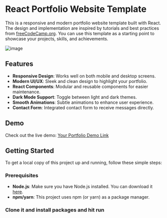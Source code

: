 # React Portfolio Website Template

This is a responsive and modern portfolio website template built with React. The design and implementation are inspired by tutorials and best practices from [freeCodeCamp.org](https://www.freecodecamp.org/). You can use this template as a starting point to showcase your projects, skills, and achievements.

![image](https://github.com/user-attachments/assets/6910e685-7f19-451b-8359-0da0c2b09d7b)

## Features

- **Responsive Design**: Works well on both mobile and desktop screens.
- **Modern UI/UX**: Sleek and clean design to highlight your portfolio.
- **React Components**: Modular and reusable components for easier maintenance.
- **Dark Mode Support**: Toggle between light and dark themes.
- **Smooth Animations**: Subtle animations to enhance user experience.
- **Contact Form**: Integrated contact form to receive messages directly.

## Demo

Check out the live demo: [Your Portfolio Demo Link](#)

## Getting Started

To get a local copy of this project up and running, follow these simple steps:

### Prerequisites

- **Node.js**: Make sure you have Node.js installed. You can download it [here](https://nodejs.org/).
- **npm/yarn**: This project uses npm (or yarn) as a package manager.

### Clone it and install packages and hit run

